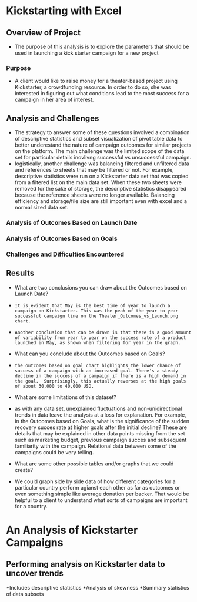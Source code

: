 # Kickstarting with Excel

## Overview of Project
- The purpose of this analysis is to explore the parameters that should be used in launching a kick starter campaign for a new project

### Purpose
- A client would like to raise money for a theater-based project using Kickstarter, a crowdfunding resource. In order to do so, she was interested in figuring out what conditions lead to the most success for a campaign in her area of interest.

## Analysis and Challenges
- The strategy to answer some of these questions involved a combination of descriptive statistics and subset visualization of pivot table data to better underestand the nature of campaign outcomes for similar projects on the platform.  The main challenge was the limited scope of the data set for particular details inovlivng successful vs unsuccessful campaign.
- logistically, another challenge was balancing filtered and unfiltered data and references to sheets that may be filtered or not. For example, descriptive statistics were run on a Kickstarter data set that was copied from a filtered list on the main data set. When these two sheets were removed for the sake of storage, the descriptive statistics disappeared because the reference sheets were no longer available. Balancing efficiency and storage/file size are still important even with excel and a normal sized data set.

### Analysis of Outcomes Based on Launch Date

### Analysis of Outcomes Based on Goals

### Challenges and Difficulties Encountered

## Results

- What are two conclusions you can draw about the Outcomes based on Launch Date?
-     It is evident that May is the best time of year to launch a campaign on Kickstarter. This was the peak of the year to year successful campaign line on the Theater_Outcomes_vs_Launch.png chart.
-     Another conclusion that can be drawn is that there is a good amount of variability from year to year on the success rate of a product launched in May, as shown when filtering for year in the graph.

- What can you conclude about the Outcomes based on Goals?
-     the outcomes based on goal chart highlights the lower chance of success of a campaign with an increased goal. There's a steady decline in the success of a campaign if there is a high demand in the goal.  Surprisingly, this actually reverses at the high goals of about 30,000 to 40,000 USD.

- What are some limitations of this dataset?
-   as with any data set, unexplained fluctuations and non-unidirectional trends in data leave the analysis at a loss for explanation.  For example, in the Outcomes based on Goals, what is the significance of the sudden recovery succes rate at higher goals after the initial decline?  These are details that may be explained in other data points missing from the set such as marketing budget, previous campaign succes and subsequent familiarity with the campaign.  Relational data between some of the campaigns could be very telling.

- What are some other possible tables and/or graphs that we could create?
-   We could graph side by side data of how different categories for a particular country perform agianst each other as far as outcomes or even something simple like average donation per backer.  That would be helpful to a client to understand what sorts of campaigns are important for a country.


# An Analysis of Kickstarter Campaigns
## Performing analysis on Kickstarter data to uncover trends
*Includes descriptive statistics
*Analysis of skewness
*Summary statistics of data subsets
